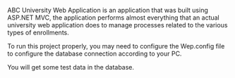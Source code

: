 ABC University Web Application is an application that was built using ASP.NET MVC, the application performs almost everything that an actual university web application does to manage processes related to the various types of enrollments. 

To run this project properly, you may need to configure the Wep.config file to configure the database connection according to your PC.

You will get some test data in the database.
  
  
  
  
